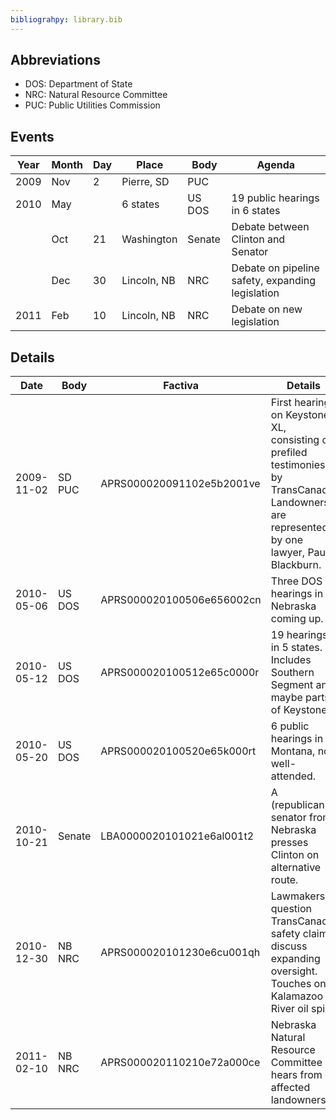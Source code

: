 ```yaml
---
bibliograhpy: library.bib
---
```


## Abbreviations

* DOS: Department of State
* NRC: Natural Resource Committee
* PUC: Public Utilities Commission

## Events

Year    | Month | Day   | Place         | Body      | Agenda
---     | ---   | ---   | ---           | ---       | ---
2009    | Nov   | 2     | Pierre, SD    | PUC       | 
2010    | May   |       | 6 states      | US DOS    | 19 public hearings in 6 states
</br>   | Oct   | 21    | Washington    | Senate    | Debate between Clinton and Senator
</br>   | Dec   | 30    | Lincoln, NB   | NRC       | Debate on pipeline safety, expanding legislation
2011    | Feb   | 10    | Lincoln, NB   | NRC       | Debate on new legislation

## Details

Date        | Body      | Factiva                   | Details
---         | ---       | ---                       | ------------
2009-11-02  | SD PUC    | APRS000020091102e5b2001ve | First hearing on Keystone XL, consisting of prefiled testimonies by TransCanada. Landowners are represented by one lawyer, Paul Blackburn.
2010-05-06  | US DOS    | APRS000020100506e656002cn | Three DOS hearings in Nebraska coming up.
2010-05-12  | US DOS    | APRS000020100512e65c0000r | 19 hearings in 5 states. Includes Southern Segment and maybe parts of Keystone?
2010-05-20  | US DOS    | APRS000020100520e65k000rt | 6 public hearings in Montana, not well-attended.
2010-10-21  | Senate    | LBA0000020101021e6al001t2 | A (republican) senator from Nebraska presses Clinton on alternative route. 
2010-12-30  | NB NRC    | APRS000020101230e6cu001qh | Lawmakers question TransCanada safety claims, discuss expanding oversight. Touches on Kalamazoo River oil spill.
2011-02-10  | NB NRC    | APRS000020110210e72a000ce | Nebraska Natural Resource Committee hears from affected landowners.

